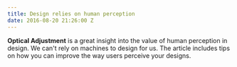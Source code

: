 ```yaml
---
title: Design relies on human perception
date: 2016-08-20 21:26:00 Z
---
```


**Optical Adjustment** is a great insight into the value of human perception in design. We can't rely on machines to design for us. The article includes tips on how you can improve the way users perceive your designs.